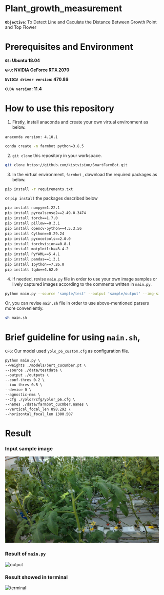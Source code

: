 # Plant_growth_measurement

**`Objective`**: To Detect Line and Caculate the Distance Between Growth Point and Top Flower

# Prerequisites and Environment

**`OS`: Ubuntu 18.04**

**`GPU`: NVIDIA GeForce RTX 2070**

**`NVIDIA driver version`: 470.86**

**`CUDA version`: 11.4**

# How to use this repository

1) Firstly, install anaconda and create your own virtual environment as below.

`anaconda version: 4.10.1`

```bash
conda create -n farmbot python=3.8.5
```

2)  `git clone` this repository in your workspace.

```bash
git clone https://github.com/kistvision/SmartFarmBot.git
```

3) In the virtual environment, `farmbot` , download the required packages as below. 

```bash
pip install -r requirements.txt
```

or `pip install` the packages described below

```bash
pip install numpy==1.22.1
pip install pyrealsense2==2.49.0.3474
pip install torch==1.7.0
pip install pillow==8.3.1
pip install opencv-python==4.5.3.56
pip install Cython==0.29.24
pip install pycocotools==2.0.0
pip install torchvision==0.8.1
pip install matplotlib==3.4.2
pip install PyYAML==5.4.1
pip install pandas==1.3.1
pip install Ipython==7.26.0
pip install tqdm==4.62.0
```

4) If needed, revise `main.py` file in order to use your own image samples or lively captured images according to the comments written in `main.py`.

```bash
python main.py --source 'sample/test' --output 'sample/output' --img-size 320 
```
Or, you can revise `main.sh` file in order to use above-mentioned parsers more conveniently.

```bash
sh main.sh
```


# Brief guideline for using `main.sh`,

`CFG`: Our model used `yolo_p6_custom.cfg` as configuration file.

``` shell
python main.py \
--weights ./models/bert_cucumber.pt \
--source ./data/testdata \
--output ./outputs \
--conf-thres 0.2 \
--iou-thres 0.5 \
--device 0 \
--agnostic-nms \
--cfg ./yolor/cfg/yolor_p6.cfg \
--names ./data/farmbot_cucmber.names \
--vertical_focal_len 898.292 \
--horizontal_focal_len 1300.507
```

# Result
### Input sample image
![input](test/rgb/RGB_20220222_016_3.png)

### Result of `main.py`
![output](sample_img/RGB_20220222_016_3.png)

### Result showed in terminal
![terminal](sample_img/terminal_result2.png)
